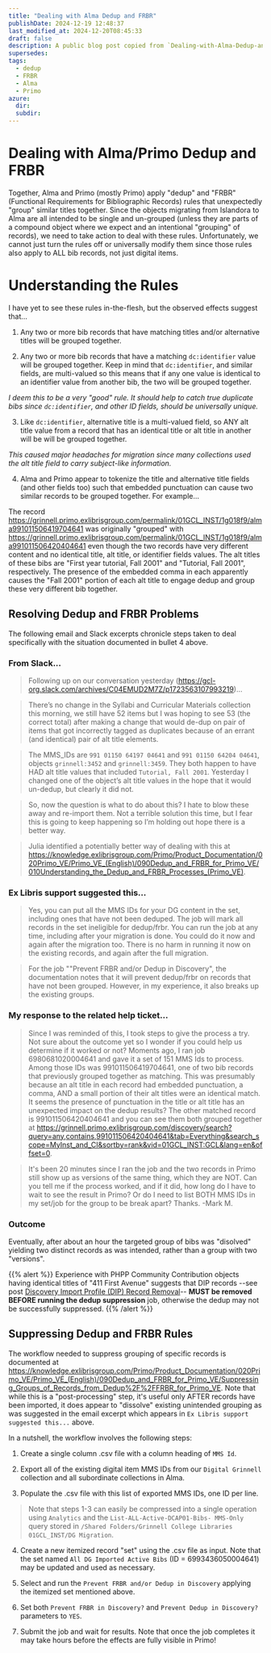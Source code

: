 ```yaml
---
title: "Dealing with Alma Dedup and FRBR" 
publishDate: 2024-12-19 12:48:37
last_modified_at: 2024-12-20T08:45:33
draft: false
description: A public blog post copied from `Dealing-with-Alma-Dedup-and-FRBR.md` in my private repo at https://github.com/Digital-Grinnell/Migration-to-Alma-D.
supersedes: 
tags:
  - dedup
  - FRBR
  - Alma
  - Primo
azure:
  dir: 
  subdir: 
---  
```


# Dealing with Alma/Primo Dedup and FRBR

Together, Alma and Primo (mostly Primo) apply "dedup" and "FRBR" (Functional Requirements for Bibliographic Records) rules that unexpectedly "group" similar titles together.  Since the objects migrating from Islandora to Alma are all intended to be single and un-grouped (unless they are parts of a compound object where we expect and an intentional "grouping" of records), we need to take action to deal with these rules.  Unfortunately, we cannot just turn the rules off or universally modify them since those rules also apply to ALL bib records, not just digital items.

# Understanding the Rules

I have yet to see these rules in-the-flesh, but the observed effects suggest that...

1) Any two or more bib records that have matching titles and/or alternative titles will be grouped together.

2) Any two or more bib records that have a matching `dc:identifier` value will be grouped together.  Keep in mind that `dc:identifier`, and similar fields, are multi-valued so this means that if any one value is identical to an identifier value from another bib, the two will be grouped together.

  _I deem this to be a very "good" rule.  It should help to catch true duplicate bibs since `dc:identifier`, and other ID fields, should be universally unique._

3) Like `dc:identifier`, alternative title is a multi-valued field, so ANY alt title value from a record that has an identical title or alt title in another will be will be grouped together. 

  _This caused major headaches for migration since many collections used the alt title field to carry subject-like information._

4) Alma and Primo appear to tokenize the title and alternative title fields (and other fields too) such that embedded punctuation can cause two similar records to be grouped together.  For example...

  The record https://grinnell.primo.exlibrisgroup.com/permalink/01GCL_INST/1g018f9/alma991011506419704641 was originally "grouped" with https://grinnell.primo.exlibrisgroup.com/permalink/01GCL_INST/1g018f9/alma991011506420404641 even though the two records have very different content and no identical title, alt title, or identifier fields values.  The alt titles of these bibs are "First year tutorial, Fall 2001" and "Tutorial, Fall 2001", respectively. The presence of the embedded comma in each apparently causes the "Fall 2001" portion of each alt title to engage dedup and group these very different bib together.     

## Resolving Dedup and FRBR Problems

The following email and Slack excerpts chronicle steps taken to deal specifically with the situation documented in bullet 4 above.

### From Slack... 

>Following up on our conversation yesterday (https://gcl-org.slack.com/archives/C04EMUD2M7Z/p1723563107993219)…

>There’s no change in the Syllabi and Curricular Materials collection this morning, we still have 52 items but I was hoping to see 53 (the correct total) after making a change that would de-dup on pair of items that got incorrectly tagged as duplicates because of an errant (and identical) pair of alt title elements.

>The MMS_IDs are `991 01150 64197 04641` and `991 01150 64204 04641`, objects `grinnell:3452` and `grinnell:3459`.  They both happen to have HAD alt title values that included `Tutorial, Fall 2001`. Yesterday I changed one of the object’s alt title values in the hope that it would un-dedup, but clearly it did not.

>So, now the question is what to do about this?  I hate to blow these away and re-import them.  Not a terrible solution this time, but I fear this is going to keep happening so I’m holding out hope there is a better way.

>Julia identified a potentially better way of dealing with this at https://knowledge.exlibrisgroup.com/Primo/Product_Documentation/020Primo_VE/Primo_VE_(English)/090Dedup_and_FRBR_for_Primo_VE/010Understanding_the_Dedup_and_FRBR_Processes_(Primo_VE).  

### Ex Libris support suggested this...

>Yes, you can put all the MMS IDs for your DG content in the set, including ones that have not been deduped. The job will mark all records in the set ineligible for dedup/frbr. You can run the job at any time, including after your migration is done. You could do it now and again after the migration too. There is no harm in running it now on the existing records, and again after the full migration.

> For the job ""Prevent FRBR and/or Dedup in Discovery", the documentation notes that it will prevent dedup/frbr on records that have not been grouped. However, in my experience, it also breaks up the existing groups.

### My response to the related help ticket...

>Since I was reminded of this, I took steps to give the process a try. Not sure about the outcome yet so I wonder if you could help us determine if it worked or not? Moments ago, I ran job 6980681020004641 and gave it a set of 151 MMS Ids to process. Among those IDs was 991011506419704641, one of two bib records that previously grouped together as matching. This was presumably because an alt title in each record had embedded punctuation, a comma, AND a small portion of their alt titles were an identical match. It seems the presence of punctuation in the title or alt title has an unexpected impact on the dedup results? The other matched record is 991011506420404641 and you can see them both grouped together at https://grinnell.primo.exlibrisgroup.com/discovery/search?query=any,contains,991011506420404641&tab=Everything&search_scope=MyInst_and_CI&sortby=rank&vid=01GCL_INST:GCL&lang=en&offset=0. 

>It's been 20 minutes since I ran the job and the two records in Primo still show up as versions of the same thing, which they are NOT. Can you tell me if the process worked, and if it did, how long do I have to wait to see the result in Primo? Or do I need to list BOTH MMS IDs in my set/job for the group to be break apart? Thanks. -Mark M. 

### Outcome

Eventually, after about an hour the targeted group of bibs was "disolved" yielding two distinct records as was intended, rather than a group with two "versions". 

{{% alert %}}
Experience with PHPP Community Contribution objects having identical titles of "411 First Avenue" suggests that DIP records --see post [Discovery Import Profile (DIP) Record Removal](../150-discovery-import-profile-dip-record-removal/)-- **MUST be removed BEFORE running the dedup suppression** job, otherwise the dedup may not be successfully suppressed.
{{% /alert %}}

## Suppressing Dedup and FRBR Rules

The workflow needed to suppress grouping of specific records is documented at https://knowledge.exlibrisgroup.com/Primo/Product_Documentation/020Primo_VE/Primo_VE_(English)/090Dedup_and_FRBR_for_Primo_VE/Suppressing_Groups_of_Records_from_Dedup%2F%2FFRBR_for_Primo_VE.  Note that while this is a "post-processing" step, it's useful only AFTER records have been imported, it does appear to "dissolve" existing unintended grouping as was suggested in the email excerpt which appears in `Ex Libris support suggested this...` above. 

In a nutshell, the workflow involves the following steps:

1) Create a single column .csv file with a column heading of `MMS Id`.

2) Export all of the existing digital item MMS IDs from our `Digital Grinnell` collection and all subordinate collections in Alma.

3) Populate the .csv file with this list of exported MMS IDs, one ID per line.

>Note that steps 1-3 can easily be compressed into a single operation using `Analytics` and the `List-ALL-Active-DCAP01-Bibs- MMS-Only` query stored in `/Shared Folders/Grinnell College Libraries 01GCL_INST/DG Migration`. 

4) Create a new itemized record "set" using the .csv file as input.  Note that the set named `All DG Imported Active Bibs` (ID = 6993436050004641) may be updated and used as necessary.    

5) Select and run the `Prevent FRBR and/or Dedup in Discovery` applying the itemized set mentioned above.

6) Set both `Prevent FRBR in Discovery?` and `Prevent Dedup in Discovery?` parameters to `YES`.

7) Submit the job and wait for results.  Note that once the job completes it may take hours before the effects are fully visible in Primo!  

